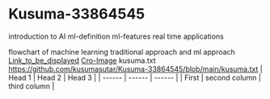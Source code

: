 # Kusuma-33864545
introduction to AI
ml-definition
ml-features
real time applications

flowchart of machine learning
traditional approach and ml approach
[Link_to_be_displayed](actual_link)
[Cro-Image](https://encrypted-tbn0.gstatic.com/images?q=tbn:ANd9GcQ9NtWDiWfuN2RsUNBr8LtTgTbKog8rGzH86w&s)
kusuma.txt
https://github.com/kusumasutar/Kusuma-33864545/blob/main/kusuma.txt
| Head 1 | Head 2 | Head 3 |
| ------ | ------ | ------ |
| First  | second column | third column |

